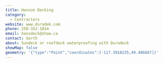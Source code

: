 ```yaml
---
title: Hanson Decking
category:
  - Contractors
website: www.duradek.com
phone: 250-352-1814
email: hansdeck@shaw.ca
contact: Garth
about: Sundeck or roofdeck waterproofing with Duradeck
showMap: false
geometry: '{"type":"Point","coordinates":[-117.3918235,49.486667]}'
---
```

